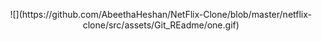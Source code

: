  
 <p align="center" width="100%">
    ![](https://github.com/AbeethaHeshan/NetFlix-Clone/blob/master/netflix-clone/src/assets/Git_REadme/one.gif)
</p>
 
 
 

